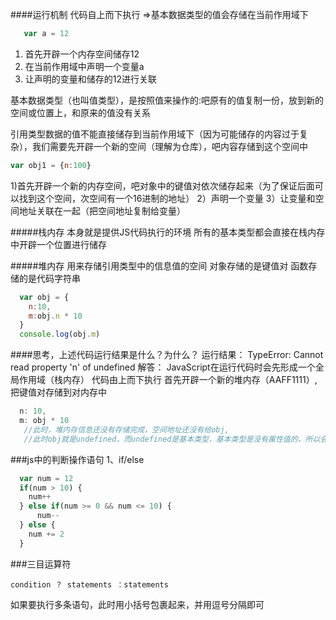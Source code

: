 ####运行机制
代码自上而下执行
=>基本数据类型的值会存储在当前作用域下
```javascript 
   var a = 12
```
1) 首先开辟一个内存空间储存12
2) 在当前作用域中声明一个变量a
3) 让声明的变量和储存的12进行关联

基本数据类型（也叫值类型），是按照值来操作的:吧原有的值复制一份，放到新的空间或位置上，和原来的值没有关系

引用类型数据的值不能直接储存到当前作用域下（因为可能储存的内容过于复杂），我们需要先开辟一个新的空间（理解为仓库），吧内容存储到这个空间中


 ```javascript 
 var obj1 = {n:100}
 ```
 1)首先开辟一个新的内存空间，吧对象中的键值对依次储存起来（为了保证后面可以找到这个空间，次空间有一个16进制的地址）
 2）声明一个变量
 3）让变量和空间地址关联在一起（把空间地址复制给变量）

#####栈内存
  本身就是提供JS代码执行的环境
  所有的基本类型都会直接在栈内存中开辟一个位置进行储存

#####堆内存
  用来存储引用类型中的信息值的空间
    对象存储的是键值对
    函数存储的是代码字符串

```javascript 
  var obj = {
    n:10,
    m:obj.n * 10
  }
  console.log(obj.m)
````
####思考，上述代码运行结果是什么？为什么？
运行结果：
   TypeError: Cannot read property 'n' of undefined
   解答：
JavaScript在运行代码时会先形成一个全局作用域（栈内存）
代码由上而下执行
首先开辟一个新的堆内存（AAFF1111）,把键值对存储到对内存中
```javascript
  n: 10, 
  m: obj * 10 
   //此时，堆内存信息还没有存储完成，空间地址还没有给obj,
   //此时obj就是undefined，而undefined是基本类型，基本类型是没有属性值的，所以会报错
```


###js中的判断操作语句
1、if/else 
```javascript
  var num = 12
  if(num > 10) {
    num++
  } else if(num >= 0 && num <= 10) {
      num--
  } else {
    num += 2
  }
```

###三目运算符
```
condition ？ statements ：statements
```
如果要执行多条语句，此时用小括号包裹起来，并用逗号分隔即可